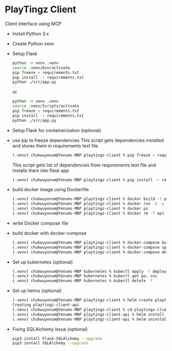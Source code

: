 # PlayTingz Client

Client interface using MCP
 - Install Python 3.x
 - Create Python venv
 - Setup Flask
    ```bash
    python -m venv .venv
    source .venv/bin/activate
    pip freeze > requirements.txt
    pip install -r requirements.txt
    python ./src/app.py
    ```
    or
    ```bash
    python -m venv .venv
    source .venv/Scripts/activate
    pip freeze > requirements.txt
    pip install -r requirements.txt
    python ./src/app.py
    ```
 - Setup Flask for containerization (optional)
 - use pip to freeze dependencies
    This script gets dependencies installed and stores them in requirements text file
    ```bash
    (.venv) chukwuyenum@Yenums-MBP playtingz-client % pip freeze > requirements.txt
    ```
    This script gets list of dependencies from requirements text file and installs them into flask app
    ```bash
    (.venv) chukwuyenum@Yenums-MBP playtingz-client % pip install -r requirements.txt
    ```
 - build docker image using Dockerfile

    ```bash
    (.venv) chukwuyenum@Yenums-MBP playtingz-client % docker build -t playtingz-client:1.0 .
    (.venv) chukwuyenum@Yenums-MBP playtingz-client % docker run -d -p 80:5000 --name api playtingz-client:1.0
    (.venv) chukwuyenum@Yenums-MBP playtingz-client % docker ps
    (.venv) chukwuyenum@Yenums-MBP playtingz-client % docker rm -f api
    ```
 - write Docker compose file
 - build docker with docker-compose

    ```bash
    (.venv) chukwuyenum@Yenums-MBP playtingz-client % docker-compose build
    (.venv) chukwuyenum@Yenums-MBP playtingz-client % docker-compose up -d
    (.venv) chukwuyenum@Yenums-MBP playtingz-client % docker-compose down
    ```
 - Set up kubernetes (optional)

    ```bash
    (.venv) chukwuyenum@Yenums-MBP kubernetes % kubectl apply -f deployment.yml
    (.venv) chukwuyenum@Yenums-MBP kubernetes % kubectl get po, svc
    (.venv) chukwuyenum@Yenums-MBP kubernetes % kubectl delete -f
    ```
 - Set up helms (optional)

    ```bash
    (.venv) chukwuyenum@Yenums-MBP playtingz-client % helm create playtingz-client-api
    Creating playtingz-client-api
    (.venv) chukwuyenum@Yenums-MBP playtingz-client % cd playtingz-client-api
    (.venv) chukwuyenum@Yenums-MBP playtingz-client-api % helm install playtingz-client-api .
    (.venv) chukwuyenum@Yenums-MBP playtingz-client-api % helm uninstall playtingz-client-api
    ```

 - Fixing SQLAlchemy issue (optional)
    ```bash
    pip3 install Flask-SQLAlchemy --upgrade
    pip3 install SQLAlchemy --upgrade
    ```